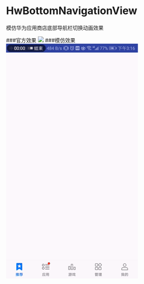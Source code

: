 # HwBottomNavigationView
模仿华为应用商店底部导航栏切换动画效果

###官方效果
![](image/huawei.gif)
###模仿效果
![](image/default.gif)

　　　

